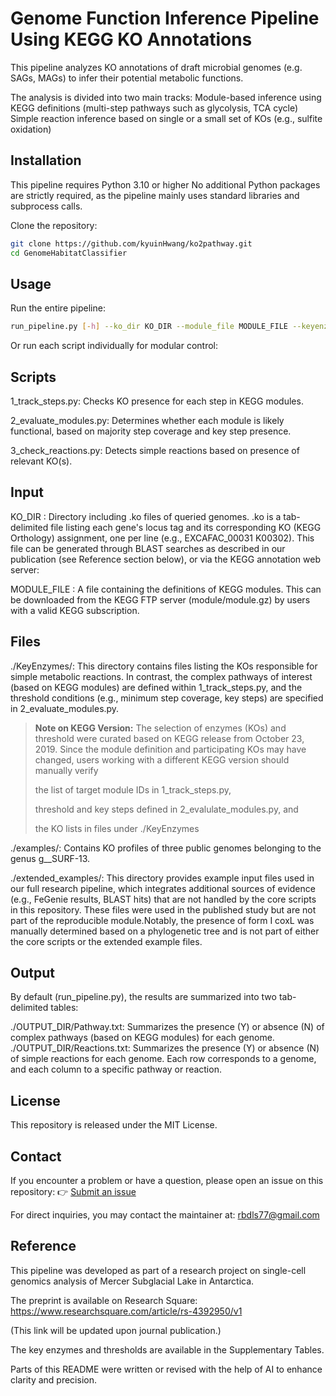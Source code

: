 # Genome Function Inference Pipeline Using KEGG KO Annotations

This pipeline analyzes KO annotations of draft microbial genomes (e.g. SAGs, MAGs) to infer their potential metabolic functions. 

The analysis is divided into two main tracks:
Module-based inference using KEGG definitions (multi-step pathways such as glycolysis, TCA cycle)
Simple reaction inference based on single or a small set of KOs (e.g., sulfite oxidation)


## Installation
This pipeline requires Python 3.10 or higher
No additional Python packages are strictly required, as the pipeline mainly uses standard libraries and subprocess calls.

Clone the repository:

```bash
git clone https://github.com/kyuinHwang/ko2pathway.git
cd GenomeHabitatClassifier
```
## Usage

Run the entire pipeline:
``` bash
run_pipeline.py [-h] --ko_dir KO_DIR --module_file MODULE_FILE --keyenzyme_dir ./KeyEnzymes --output_dir OUTPUT_DIR
```

Or run each script individually for modular control:

## Scripts
1_track_steps.py: Checks KO presence for each step in KEGG modules.

2_evaluate_modules.py: Determines whether each module is likely functional, based on majority step coverage and key step presence.

3_check_reactions.py: Detects simple reactions based on presence of relevant KO(s).

## Input
KO_DIR : Directory including .ko files of queried genomes. .ko is a tab-delimited file listing each gene's locus tag and its corresponding KO (KEGG Orthology) assignment, one per line (e.g., EXCAFAC_00031 K00302). This file can be generated through BLAST searches as described in our publication (see Reference section below), or via the KEGG annotation web server:

MODULE_FILE : A file containing the definitions of KEGG modules. This can be downloaded from the KEGG FTP server (module/module.gz) by users with a valid KEGG subscription.


## Files
./KeyEnzymes/:
This directory contains files listing the KOs responsible for simple metabolic reactions. In contrast, the complex pathways of interest (based on KEGG modules) are defined within 1_track_steps.py, and the threshold conditions (e.g., minimum step coverage, key steps) are specified in 2_evaluate_modules.py.

> **Note on KEGG Version:**
> The selection of enzymes (KOs) and threshold were curated based on KEGG release from October 23, 2019. Since the module definition and participating KOs may have changed, users working with a different KEGG version should manually verify
>
> the list of target module IDs in 1_track_steps.py,
>
> threshold and key steps defined in 2_evalulate_modules.py, and 
>
> the KO lists in files under ./KeyEnzymes

./examples/:
Contains KO profiles of three public genomes belonging to the genus g__SURF-13.

./extended_examples/:
This directory provides example input files used in our full research pipeline, which integrates additional sources of evidence (e.g., FeGenie results, BLAST hits) that are not handled by the core scripts in this repository. These files were used in the published study but are not part of the reproducible module.Notably, the presence of form I coxL was manually determined based on a phylogenetic tree and is not  part of either the core scripts or the extended example files.


## Output
By default (run_pipeline.py), the results are summarized into two tab-delimited tables:

./OUTPUT_DIR/Pathway.txt: Summarizes the presence (Y) or absence (N) of complex pathways (based on KEGG modules) for each genome.
./OUTPUT_DIR/Reactions.txt: Summarizes the presence (Y) or absence (N) of simple reactions for each genome.
Each row corresponds to a genome, and each column to a specific pathway or reaction.

## License

This repository is released under the MIT License.

## Contact
If you encounter a problem or have a question, please open an issue on this repository:
👉 [Submit an issue](https://github.com/kyuinHwang/ko2pathway/issues)

For direct inquiries, you may contact the maintainer at: rbdls77@gmail.com

## Reference

This pipeline was developed as part of a research project on single-cell genomics analysis of Mercer Subglacial Lake in Antarctica.

The preprint is available on Research Square:
https://www.researchsquare.com/article/rs-4392950/v1

(This link will be updated upon journal publication.)

The key enzymes and thresholds are available in the Supplementary Tables.

Parts of this README were written or revised with the help of AI to enhance clarity and precision.
